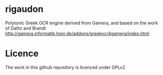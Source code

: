 rigaudon
========

Polytonic Greek OCR engine derived from Gamera, and based on the work of Dalitz and Brandt <http://gamera.informatik.hsnr.de/addons/greekocr4gamera/index.html>

Licence
=======

The work in this github repository is licenced under GPLv2. 

